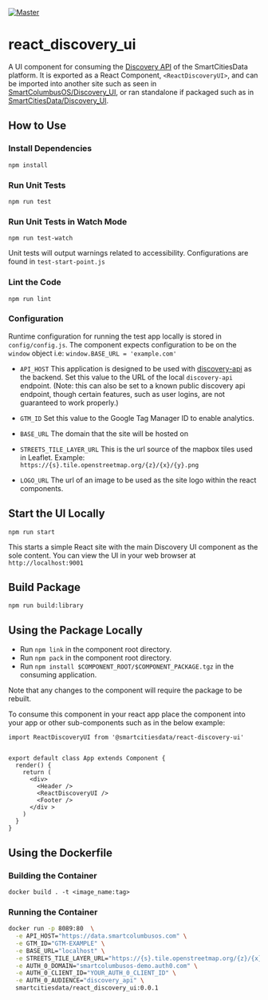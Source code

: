 [![Master](https://travis-ci.org/smartcitiesdata/react_discovery_ui.svg?branch=master)](https://travis-ci.org/smartcitiesdata/react_discovery_ui)

# react_discovery_ui

A UI component for consuming the [Discovery API](https://github.com/smartcitiesdata/discovery_api) of the SmartCitiesData platform. It is exported as a React Component, `<ReactDiscoveryUI>`, and can be imported into another site such as seen in [SmartColumbusOS/Discovery_UI](https://github.com/SmartColumbusOS/discovery_ui), or ran standalone if packaged such as in [SmartCitiesData/Discovery_UI](https://github.com/smartcitiesdata/discovery_ui).

## How to Use

### Install Dependencies

`npm install`

### Run Unit Tests

`npm run test`

### Run Unit Tests in Watch Mode

`npm run test-watch`

Unit tests will output warnings related to accessibility. Configurations
are found in `test-start-point.js`

### Lint the Code

`npm run lint`

### Configuration

Runtime configuration for running the test app locally is stored in `config/config.js`. The component expects configuration to be on the `window` object i.e: `window.BASE_URL = 'example.com'`

- `API_HOST`
  This application is designed to be used with [discovery-api](https://github.com/smartcitiesdata/discovery_api) as the backend. Set this value to the URL of the local `discovery-api` endpoint. (Note: this can also be set to a known public discovery api endpoint, though certain features, such as user logins, are not guaranteed to work properly.)

- `GTM_ID`
  Set this value to the Google Tag Manager ID to enable analytics.

- `BASE_URL`
  The domain that the site will be hosted on

- `STREETS_TILE_LAYER_URL`
  This is the url source of the mapbox tiles used in Leaflet. Example: `https://{s}.tile.openstreetmap.org/{z}/{x}/{y}.png`

- `LOGO_URL`
  The url of an image to be used as the site logo within the react components.

## Start the UI Locally

`npm run start`

This starts a simple React site with the main Discovery UI component as the sole content. You can view the UI in your web browser at `http://localhost:9001`

## Build Package

`npm run build:library`

## Using the Package Locally

- Run `npm link` in the component root directory.
- Run `npm pack` in the component root directory.
- Run `npm install $COMPONENT_ROOT/$COMPONENT_PACKAGE.tgz` in the consuming application.

Note that any changes to the component will require the package to be rebuilt.

To consume this component in your react app place the <ReactDiscoveryUI> component into your app or other sub-components such as in the below example:

```
import ReactDiscoveryUI from '@smartcitiesdata/react-discovery-ui'


export default class App extends Component {
  render() {
    return (
      <div>
        <Header />
        <ReactDiscoveryUI />
        <Footer />
      </div >
    )
  }
}
```

## Using the Dockerfile

### Building the Container

`docker build . -t <image_name:tag>`

### Running the Container

```bash
docker run -p 8089:80  \
  -e API_HOST="https://data.smartcolumbusos.com" \
  -e GTM_ID="GTM-EXAMPLE" \
  -e BASE_URL="localhost" \
  -e STREETS_TILE_LAYER_URL="https://{s}.tile.openstreetmap.org/{z}/{x}/{y}.png" \
  -e AUTH_0_DOMAIN="smartcolumbusos-demo.auth0.com" \
  -e AUTH_0_CLIENT_ID="YOUR_AUTH_0_CLIENT_ID" \
  -e AUTH_0_AUDIENCE="discovery_api" \
  smartcitiesdata/react_discovery_ui:0.0.1
```